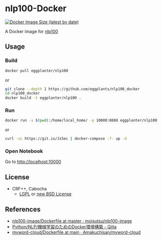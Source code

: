 # nlp100-Docker

[![Docker Image Size (latest by date)](https://img.shields.io/docker/image-size/eggplanter/nlp100)](https://hub.docker.com/r/eggplanter/nlp100)

A Docker image for [nlp100](http://www.cl.ecei.tohoku.ac.jp/nlp100/)

## Usage

### Build

```bash
docker pull eggplanter/nlp100
```

or

```bash
git clone --depth 1 https://github.com/eggplants/nlp100_docker
cd nlp100_docker
docker build -t eggplanter/nlp100 .
```

### Run

```bash
docker run -v $(pwd):/home/local_home/ -p 10000:8888 eggplanter/nlp100
```

or

```bash
curl -sL https://git.io/Jz5ec | docker-compose -f- up -d
```

### Open Notebook

Go to <http://localhost:10000>

## License

- CRF++, Cabocha
  - [LGPL](http://www.gnu.org/copyleft/lesser.html) or [new BSD License](http://www.opensource.org/licenses/bsd-license.php)

## References

- [nlp100-image/Dockerfile at master · moisutsu/nlp100-image](https://github.com/moisutsu/nlp100-image/blob/master/Dockerfile)
- [Python/NLP/機械学習のためのDocker環境構築 - Qiita](https://qiita.com/tikogr/items/6b1e48e0143195a426d1#dockerfile)
- [myword-cloud/Dockerfile at main · Amakuchisan/myword-cloud](https://github.com/Amakuchisan/myword-cloud/blob/423bce27868bb421244d9c09919f07eb843327bf/Dockerfile)
